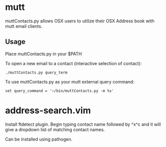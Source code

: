 mutt
====

muttContacts.py allows OSX users to utilize their OSX Address book with mutt 
email clients.

## Usage ##
Place muttContacts.py in your $PATH

To open a new email to a contact (interactive selection of contact):

    ./muttContacts.py query_term

To use muttContacts.py as your mutt external query command:

    set query_command = '~/bin/muttContacts.py -m %s'

# address-search.vim #

Install ftdetect plugin. Begin typing contact name followed by ^x^c and 
it will give a dropdown list of matching contact names.

Can be installed using pathogen.

